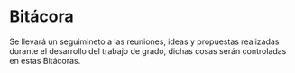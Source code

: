 # Bitácora
Se llevará un seguimineto a las reuniones, ideas y propuestas realizadas durante el desarrollo del trabajo de grado, dichas cosas serán controladas en estas Bitácoras.
